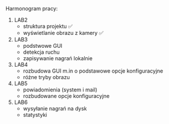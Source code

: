 Harmonogram pracy:

1. LAB2
   - struktura projektu ✅
   - wyświetlanie obrazu z kamery ✅
2. LAB3
   - podstwowe GUI
   - detekcja ruchu
   - zapisywanie nagrań lokalnie 
3. LAB4
   - rozbudowa GUI m.in o podstawowe opcje konfiguracyjne
   - różne tryby obrazu
4. LAB5
   - powiadomienia (system i mail)
   - rozbudowane opcje konfiguracyjne
5. LAB6
   - wysyłanie nagrań na dysk
   - statystyki
